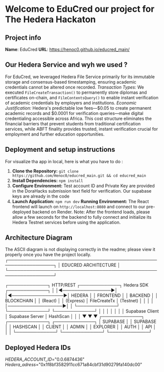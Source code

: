 # Welcome to EduCred our project for The Hedera Hackaton

## Project info

**Name**: EduCred
**URL**: https://henoc0.github.io/educred_main/

## Our Hedera Service and wyh we used ?
For EduCred, we leveraged Hedera File Service primarily for its immutable storage and consensus-based timestamping, ensuring academic credentials cannot be altered once recorded. 
*Transaction Types:* We executed `FileCreateTransaction()` to permanently store diplomas and certificates on-chain, and `FileContentsQuery()` to enable instant verification of academic credentials by employers and institutions.
*Economic Justification:* Hedera's predictable low fees—$0.05 to create permanent academic records and $0.0001 for verification queries—make digital credentialing accessible across Africa. This cost structure eliminates the financial barriers that prevent students from traditional certification services, while ABFT finality provides trusted, instant verification crucial for employment and further education opportunities.


## Deployment and setup instructions
For visualize tha app in local, here is what you have to do :
1. **Clone the Repository:** `git clone https://github.com/Henoc0/educred_main.git && cd educred_main`
2. **Install Dependencies:** `npm install`
3. **Configure Environment:** Test account ID and 
Private Key are provided in the DoraHacks submission text field for verification. Our supabase keys are already in the code
4. **Launch Application:** `npm run dev`
**Running Environment:** The React frontend will launch on `http://localhost:8080` and connect to our pre-deployed backend on Render. Note: After the frontend loads, please allow a few seconds for the backend to fully connect and initialize its Hedera Testnet services before using the application.



## Architecture Diagram
The ASCII diagram is not displaying correctly in the readme; please view it properly once you have the project locally.
┌─────────────────────────────────────────────────────────────────┐
│                      EDUCRED ARCHITECTURE                       │
└─────────────────────────────────────────────────────────────────┘

┌─────────────┐    HTTP/REST     ┌─────────────┐    Hedera SDK     ┌─────────────┐
│             │◄────────────────►│             │◄─────────────────►│   HEDERA    │
│  FRONTEND   │                  │   BACKEND   │                   │  BLOCKCHAIN │
│   (React)   │                  │  (Express)  │   FileCreateTx    │   (Testnet) │
│             │                  │             │──────────────────►│             │
└─────────────┘                  └─────────────┘                   └─────────────┘
       │                              │                                      │
       │                              │                                      │
       │ Supabase Client              │ Supabase Server                      │ HashScan
       │                              │                                      │
       ▼                              ▼                                      ▼
┌─────────────┐              ┌─────────────┐                        ┌─────────────┐
│   SUPABASE  │              │   SUPABASE  │                        │  HASHSCAN   │
│   CLIENT    │              │    ADMIN    │                        │   EXPLORER  │
│    AUTH     │              │    API      │                        │             │
└─────────────┘              └─────────────┘                        └─────────────┘



## Deployed Hedera IDs
*HEDERA_ACCOUNT_ID*="0.0.6874436"
*Hedera_adress*="0x1f8bf3582911cc671a84cbf31d90279fa140dc00"